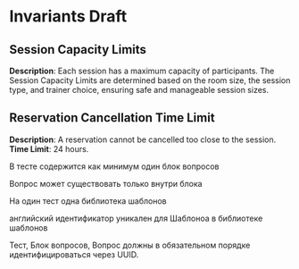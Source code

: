 # Invariants Draft

## Session Capacity Limits

**Description**: Each session has a maximum capacity of participants. The Session Capacity Limits are determined based on the room size, the session type, and trainer choice, ensuring safe and manageable session sizes.

## Reservation Cancellation Time Limit

**Description**: A reservation cannot be cancelled too close to the session.
**Time Limit**: 24 hours.


В тесте содержится как минимум один блок вопросов

Вопрос может существовать только внутри блока


На один тест одна библиотека шаблонов

английский идентификатор уникален для Шаблоноа в библиотеке шаблонов 


Тест, Блок вопросов, Вопрос должны в обязательном порядке идентифицироваться через UUID.



